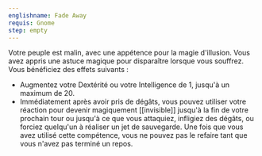 ```yaml
---
englishname: Fade Away
requis: Gnome
step: empty
---
```

Votre peuple est malin, avec une appétence pour la magie d'illusion. Vous avez appris une astuce magique pour disparaître lorsque vous souffrez. Vous bénéficiez des effets suivants : 

 - Augmentez votre Dextérité ou votre Intelligence de 1, jusqu'à un maximum de 20.
 - Immédiatement après avoir pris de dégâts, vous pouvez utiliser votre réaction pour devenir magiquement [[invisible]] jusqu'à la fin de votre prochain tour ou jusqu'à ce que vous attaquiez, infligiez des dégâts, ou forciez quelqu'un à réaliser un jet de sauvegarde. Une fois que vous avez utilisé cette compétence, vous ne pouvez pas le refaire tant que vous n'avez pas terminé un repos.

